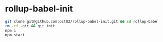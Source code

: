 
# rollup-babel-init

```bash
git clone git@github.com:oct82/rollup-babel-init.git && cd rollup-babel-init
rm -rf .git && git init
npm i
npm start
```
